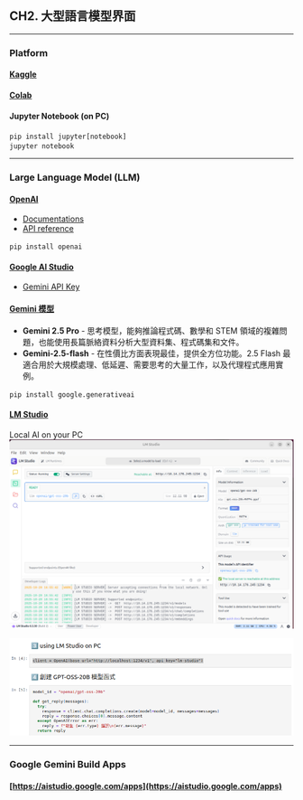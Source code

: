 ## CH2. 大型語言模型界面

---
### Platform

#### [Kaggle](https://www.kaggle.com/)

#### [Colab](https://colab.research.google.com/)

#### Jupyter Notebook (on PC)
`pip install jupyter[notebook]`<br>
`jupyter notebook`<br>

---
### Large Language Model (LLM)

#### [OpenAI](https://openai.com/)
* [Documentations](https://platform.openai.com/docs/overview)
* [API reference](https://platform.openai.com/docs/api-reference/authentication)

`pip install openai` <br>

#### [Google AI Studio](https://aistudio.google.com)
* [Gemini API Key](https://aistudio.google.com/apikey)<br>

#### [Gemini 模型](https://ai.google.dev/gemini-api/docs/models?hl=zh-tw)
* **Gemini 2.5 Pro** - 思考模型，能夠推論程式碼、數學和 STEM 領域的複雜問題，也能使用長篇脈絡資料分析大型資料集、程式碼集和文件。<br>
* **Gemini-2.5-flash** - 在性價比方面表現最佳，提供全方位功能。2.5 Flash 最適合用於大規模處理、低延遲、需要思考的大量工作，以及代理程式應用實例。<br>

`pip install google.generativeai`<br>

#### [LM Studio](https://lmstudio.ai/)
Local AI on your PC<br>
![](https://github.com/rkuo2000/AI-stocks/blob/main/images/LM_studio_server.png?raw=true)

![](https://github.com/rkuo2000/AI-stocks/blob/main/images/LM_studio_client.png?raw=true)

---
### Google Gemini Build Apps

#### [https://aistudio.google.com/apps](https://aistudio.google.com/apps)<br>

